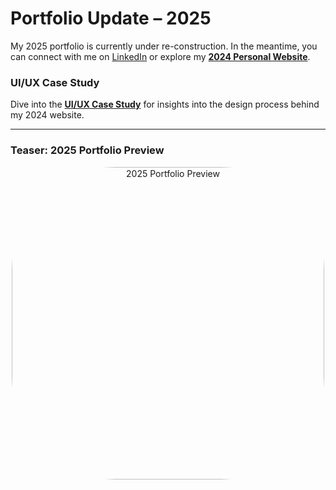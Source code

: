 # Portfolio Update – 2025  

My 2025 portfolio is currently under re-construction. In the meantime, you can connect with me on [LinkedIn](#) or explore my **[2024 Personal Website](https://tech-moh-logy.github.io)**.  

### UI/UX Case Study  
Dive into the **[UI/UX Case Study](https://github.com/tech-moh-logy/UI-UX-Case-Studies/blob/main/Personal-Website/iMohammed%20©%20-%20UI-UX%20Design%20Case%20Study-2.pdf)** for insights into the design process behind my 2024 website.  

---

### **Teaser: 2025 Portfolio Preview**  

<div align="center">  
  <img src="https://github.com/user-attachments/assets/2e3148b0-67e5-4bef-ac76-caf00cc762af" width="500" style="border-radius: 33%;" alt="2025 Portfolio Preview"/>  
</div>  
